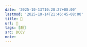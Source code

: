 ```yaml
---
date: '2025-10-13T10:28:27+08:00'
lastmod: '2025-10-14T21:46:45-08:00'
title: 􄭿
url: 􄭿
tags: [䎘]
src: DCCV
note:
---
```

